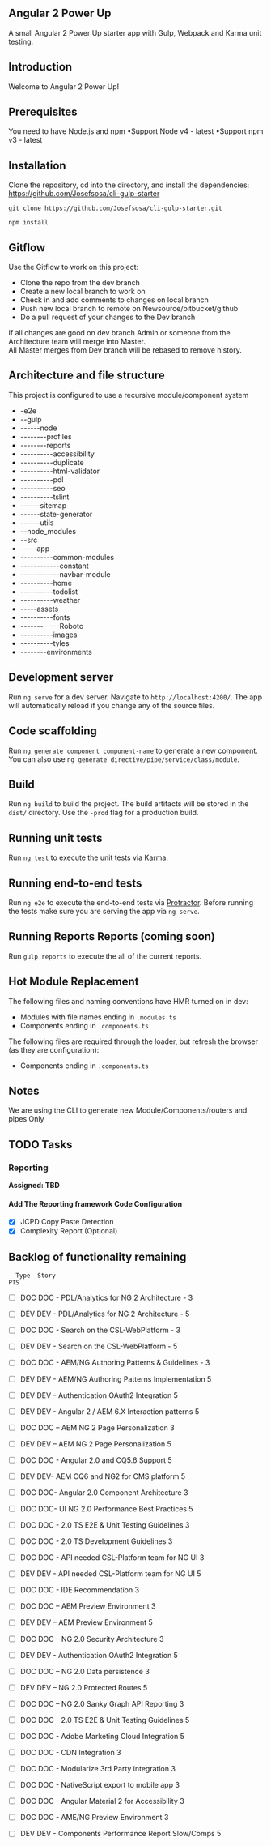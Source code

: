 ## Angular 2 Power Up

A small Angular 2 Power Up starter app with Gulp, Webpack and Karma unit testing.

## Introduction

Welcome to Angular 2 Power Up!

## Prerequisites

You need to have Node.js and npm
•Support Node v4 - latest
•Support npm v3 - latest

## Installation

Clone the repository, cd into the directory, and install the dependencies:
https://github.com/Josefsosa/cli-gulp-starter

```
git clone https://github.com/Josefsosa/cli-gulp-starter.git
```

```
npm install
```

## Gitflow

Use the Gitflow to work on this project:
- Clone the repo from the dev branch
- Create a new local branch to work on
- Check in and add comments to changes on local branch
- Push new local branch to remote on Newsource/bitbucket/github 
- Do a pull request of your changes to the Dev branch 

If all changes are good on dev branch Admin or someone from the Architecture team will merge into Master.  
All Master merges from Dev branch will be rebased to remove history.

## Architecture and file structure 
This project is configured to use a recursive module/component system 
 
- -e2e
- --gulp
- ------node
- --------profiles
- --------reports
- ----------accessibility
- ----------duplicate
- ----------html-validator
- ----------pdl
- ----------seo
- ----------tslint
- ------sitemap
- ------state-generator
- ------utils
- --node_modules
- --src
- -----app
- ----------common-modules
- ------------constant
- ------------navbar-module
- ----------home
- ----------todolist
- ----------weather
- -----assets
- ----------fonts
- ------------Roboto
- ----------images
- ----------tyles
- --------environments

## Development server
Run `ng serve` for a dev server. Navigate to `http://localhost:4200/`. The app will automatically reload if you change any of the source files.

## Code scaffolding

Run `ng generate component component-name` to generate a new component. You can also use `ng generate directive/pipe/service/class/module`.

## Build

Run `ng build` to build the project. The build artifacts will be stored in the `dist/` directory. Use the `-prod` flag for a production build.

## Running unit tests

Run `ng test` to execute the unit tests via [Karma](https://karma-runner.github.io).

## Running end-to-end tests

Run `ng e2e` to execute the end-to-end tests via [Protractor](http://www.protractortest.org/).
Before running the tests make sure you are serving the app via `ng serve`.

## Running Reports Reports (coming soon) 
Run `gulp reports` to execute the all of the current reports. 

## Hot Module Replacement

The following files and naming conventions have HMR turned on in dev:
 - Modules with file names ending in `.modules.ts`
 - Components ending in `.components.ts`

The following files are required through the loader, but refresh the browser (as they are configuration):
 - Components ending in `.components.ts`

## Notes

We are using the CLI to generate new Module/Components/routers and pipes Only

## TODO Tasks

### Reporting

**Assigned: TBD**

#### Add The Reporting framework Code Configuration
- [x] JCPD Copy Paste Detection
- [x] Complexity Report (Optional)

## Backlog of functionality remaining
  
      Type	Story											                    PTS
- [ ] DOC		DOC - PDL/Analytics for NG 2 Architecture		- 3
- [ ] DEV		DEV - PDL/Analytics for NG 2 Architecture		- 5
- [ ] DOC		DOC - Search on the CSL-WebPlatform				  - 3
- [ ] DEV		DEV - Search on the CSL-WebPlatform				  - 5
- [ ] DOC		DOC - AEM/NG Authoring Patterns & Guidelines	- 3
- [ ] DEV 	DEV - AEM/NG Authoring Patterns Implementation	5
- [ ] DEV		DEV - Authentication OAuth2 Integration			5
- [ ] DEV		DEV - Angular 2 / AEM 6.X Interaction patterns	5
- [ ] DOC		DOC – AEM NG 2 Page Personalization				3
- [ ] DEV		DEV – AEM NG 2 Page Personalization				5
- [ ] DOC		DOC - Angular 2.0 and CQ5.6 Support				5
- [ ] DEV		DEV- AEM CQ6 and NG2 for CMS platform			5
- [ ] DOC		DOC- Angular 2.0 Component Architecture			3
- [ ] DOC		DOC- UI NG 2.0 Performance Best Practices		5
- [ ] DOC		DOC - 2.0 TS E2E & Unit Testing Guidelines		3
- [ ] DOC		DOC - 2.0 TS Development Guidelines				3
- [ ] DOC		DOC - API needed CSL-Platform team for NG UI	3
- [ ] DEV		DEV - API needed CSL-Platform team for NG UI	5
- [ ] DOC		DOC - IDE Recommendation						3
- [ ] DOC		DOC – AEM Preview Environment					3
- [ ] DEV		DEV – AEM Preview Environment					5
- [ ] DOC		DOC – NG 2.0 Security Architecture				3
- [ ] DEV		DEV - Authentication OAuth2 Integration			    5
- [ ] DOC		DOC – NG 2.0 Data persistence					          3
- [ ] DEV		DEV – NG 2.0 Protected Routes					          5
- [ ] DOC		DOC – NG 2.0 Sanky Graph API Reporting			      3
- [ ] DOC		DOC - 2.0 TS E2E & Unit Testing Guidelines		  5
- [ ] DOC		DOC - Adobe Marketing Cloud Integration			    5
- [ ] DOC		DOC - CDN Integration							              3
- [ ] DOC		DOC - Modularize 3rd Party integration 			    3
- [ ] DOC		DOC - NativeScript export to mobile app			    3
- [ ] DOC		DOC - Angular Material 2 for Accessibility		  3
- [ ] DOC		DOC - AME/NG Preview Environment				        3
- [ ] DEV		DEV - Components Performance Report Slow/Comps  5

 


